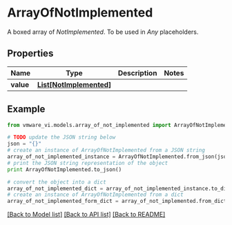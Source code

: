 # ArrayOfNotImplemented

A boxed array of *NotImplemented*. To be used in *Any* placeholders. 

## Properties
Name | Type | Description | Notes
------------ | ------------- | ------------- | -------------
**value** | [**List[NotImplemented]**](NotImplemented.md) |  | 

## Example

```python
from vmware_vi.models.array_of_not_implemented import ArrayOfNotImplemented

# TODO update the JSON string below
json = "{}"
# create an instance of ArrayOfNotImplemented from a JSON string
array_of_not_implemented_instance = ArrayOfNotImplemented.from_json(json)
# print the JSON string representation of the object
print ArrayOfNotImplemented.to_json()

# convert the object into a dict
array_of_not_implemented_dict = array_of_not_implemented_instance.to_dict()
# create an instance of ArrayOfNotImplemented from a dict
array_of_not_implemented_form_dict = array_of_not_implemented.from_dict(array_of_not_implemented_dict)
```
[[Back to Model list]](../README.md#documentation-for-models) [[Back to API list]](../README.md#documentation-for-api-endpoints) [[Back to README]](../README.md)


